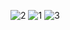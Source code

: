 ![2](https://github.com/user-attachments/assets/88943f56-666e-4405-8e39-815e04115576)
![1](https://github.com/user-attachments/assets/a3989d13-a65b-4a18-ae98-f2d2187f8004)
![3](https://github.com/user-attachments/assets/e604b922-9699-4cb8-98b6-c51eb762d025)
